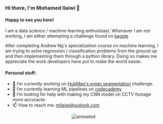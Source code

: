 ### Hi there, I'm Mohamed Ilaiwi 👋

<!--
**MoTheRoar/MoTheRoar** is a ✨ _special_ ✨ repository because its `README.md` (this file) appears on your GitHub profile.

Here are some ideas to get you started:
-->
#### Happy to see you here!

I am a data science / machine learning enthuistiast. Whenever I am not working, I am either attempting a challenge found on <a href='https://www.kaggle.com/'>kaggle</a>

After completing Andrew Ng's specialization course on machine learning, I am trying to solve regression / classification problems from the ground up and then implementing them through a python library. Doing so makes me appreciate the work developers have put to make the world easier. 

#### Personal stuff:

- 🔭 I’m currently working on <a href='https://www.kaggle.com/competitions/hubmap-organ-segmentation'>HubMap's organ segmentation</a> challenge. 
- 🌱 I’m currently learning ML pipelines on <a href='https://www.codecademy.com/learn'>codecademy</a>
- 🤔 I’m looking for help with making my CNN model on CCTV footage more accuracte.
- 📫 How to reach me: milaiwi@outlook.com

<p align='center'>
  <img src='(https://tenor.com/view/coding-gif-18657810)' alt='animated'/>  
</p>
